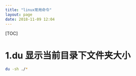 ```yaml
---
title: "linux常用命令"
layout: page
date: 2018-11-09 12:04
---
```




[TOC]



# 1.du 显示当前目录下文件夹大小

```bash
du -sh ./*
```

